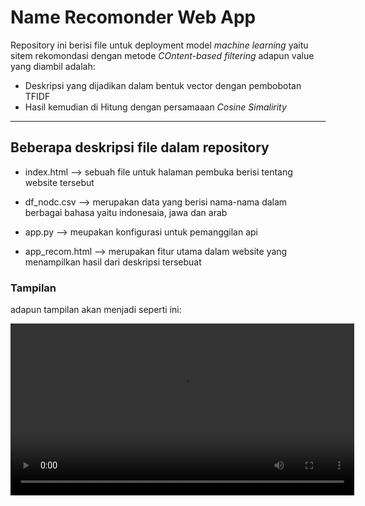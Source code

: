 ﻿# Name Recomonder Web App

Repository ini berisi file untuk deployment model _machine learning_ yaitu sitem rekomondasi dengan metode _COntent-based filtering_ adapun value yang diambil adalah:

- Deskripsi yang dijadikan dalam bentuk vector dengan pembobotan TFIDF
- Hasil kemudian di Hitung dengan persamaaan _Cosine Simalirity_

---

## Beberapa deskripsi file dalam repository

- index.html --> sebuah file untuk halaman pembuka berisi tentang website tersebut
- df_nodc.csv --> merupakan data yang berisi nama-nama dalam berbagai bahasa yaitu indonesaia, jawa dan arab

- app.py --> meupakan konfigurasi untuk pemanggilan api
- app_recom.html --> merupakan fitur utama dalam website yang menampilkan hasil dari deskripsi tersebuat

### Tampilan

adapun tampilan akan menjadi seperti ini:

<div  align="center" >
<video width="550" src="recording.mp4"  autoplay / > 

</div>
